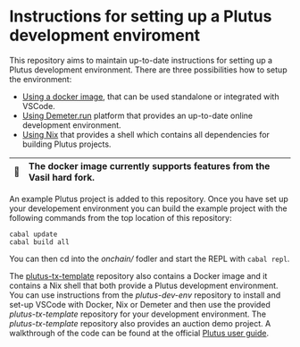 # Instructions for setting up a Plutus development enviroment 

This repository aims to maintain up-to-date instructions for setting up a Plutus development environment. There are three possibilities how to setup the environment:  
* [Using a docker image](https://github.com/iohkedu/plutus-dev-env/blob/main/instructions/using-docker.md), that can be used standalone or integrated with VSCode. 
* [Using Demeter.run](https://github.com/iohkedu/plutus-dev-env/blob/main/instructions/using-demeter-run.md) platform that provides an up-to-date online development environment. 
* [Using Nix](https://github.com/iohkedu/plutus-dev-env/blob/main/instructions/using-nix.md) that provides a shell which contains all dependencies for building Plutus projects.  

| :whale:       | The docker image currently supports features from the **Vasil hard fork**.|  
|---------------|:--------------------------------------------------------------------------|  

An example Plutus project is added to this repository. Once you have set up your developement environment you can build the example project with the following commands from the top location of this repository: 
```console
cabal update
cabal build all
```

You can then cd into the *onchain/* fodler and start the REPL with `cabal repl`. 

The [plutus-tx-template](https://github.com/IntersectMBO/plutus-tx-template/tree/main) repository also contains a Docker image  and it contains a Nix shell that both provide a Plutus development environment. 
You can use instructions from the *plutus-dev-env* repository to install and set-up VSCode with Docker, Nix or Demeter and then use the provided *plutus-tx-template* repository for your development environment. 
The *plutus-tx-template* repository also provides an auction demo project. A walkthrough of the code can be found at the official [Plutus user guide](https://plutus.cardano.intersectmbo.org/docs/simple-example/plutus-tx-code/).  

